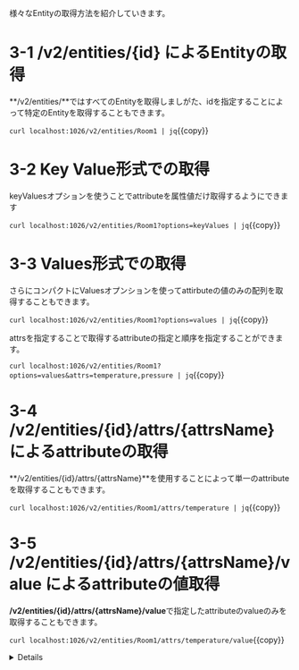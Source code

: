様々なEntityの取得方法を紹介していきます。

# 3-1 /v2/entities/{id} によるEntityの取得

**/v2/entities/**ではすべてのEntityを取得しましがた、idを指定することによって特定のEntityを取得することもできます。

`curl localhost:1026/v2/entities/Room1 | jq`{{copy}}

# 3-2 Key Value形式での取得

keyValuesオプションを使うことでattributeを属性値だけ取得するようにできます

`curl localhost:1026/v2/entities/Room1?options=keyValues | jq`{{copy}}

# 3-3 Values形式での取得

さらにコンパクトにValuesオプンションを使ってattirbuteの値のみの配列を取得することもできます。

`curl localhost:1026/v2/entities/Room1?options=values | jq`{{copy}}

attrsを指定することで取得するattributeの指定と順序を指定することができます。

`curl localhost:1026/v2/entities/Room1?options=values&attrs=temperature,pressure | jq`{{copy}}

# 3-4 /v2/entities/{id}/attrs/{attrsName} によるattributeの取得

**/v2/entities/{id}/attrs/{attrsName}**を使用することによって単一のattributeを取得することもできます。

`curl localhost:1026/v2/entities/Room1/attrs/temperature | jq`{{copy}}

# 3-5 /v2/entities/{id}/attrs/{attrsName}/value によるattributeの値取得

**/v2/entities/{id}/attrs/{attrsName}/value**で指定したattributeのvalueのみを取得することもできます。

`curl localhost:1026/v2/entities/Room1/attrs/temperature/value`{{copy}}


<details>aaaaa</details>

